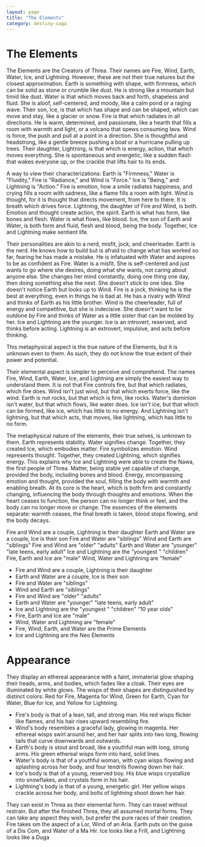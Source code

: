 ```yaml
---
layout: page
title: "The Elements"
category: destiny-saga
---
```

# The Elements 

The Elements are the Creators of Threa. Their names are Fire, Wind, Earth, Water, Ice, and Lightning. However, these are not their true natures but the closest approximation. Earth is something with shape, with firmness, which can be solid as stone or crumble like dust. He is strong like a mountain but timid like dust. Water is that which moves back and forth, shapeless and fluid. She is aloof, self-centered, and moody, like a calm pond or a raging wave. Their son, Ice, is that which has shape and can be shaped, which can move and stay, like a glacier or snow. Fire is that which radiates in all directions. He is warm, determined, and passionate, like a hearth that fills a room with warmth and light, or a volcano that spews consuming lava. Wind is force, the push and pull at a point in a direction. She is thoughtful and headstrong, like a gentle breeze pushing a boat or a hurricane pulling up trees. Their daughter, Lightning, is that which is energy, action, that which moves everything. She is spontaneous and energetic, like a sudden flash that wakes everyone up, or the crackle that lifts hair to its ends.  

A way to view their characterizations: Earth is "Firmness," Water is "Fluidity," Fire is "Radiance," and Wind is "Force." Ice is "Being," and Lightning is "Action." Fire is emotion, how a smile radiates happiness, and crying fills a room with sadness, like a flame fills a room with light. Wind is thought, for it is thought that directs movement, from here to there. It is breath which drives force. Lightning, the daughter of Fire and Wind, is both. Emotion and thought create action, the spirit. Earth is what has form, like bones and flesh. Water is what flows, like blood. Ice, the son of Earth and Water, is both form and fluid, flesh and blood, being the body. Together, Ice and Lightning make sentient life.  

Their personalities are akin to a nerd, misfit, jock, and cheerleader. Earth is the nerd. He knows how to build but is afraid to change what has worked so far, fearing he has made a mistake. He is infatuated with Water and aspires to be as confident as Fire. Water is a misfit. She is self-centered and just wants to go where she desires, doing what she wants, not caring about anyone else. She changes her mind constantly, doing one thing one day, then doing something else the next. She doesn't stick to one idea. She doesn't notice Earth but looks up to Wind. Fire is a jock, thinking he is the best at everything, even in things he is bad at. He has a rivalry with Wind and thinks of Earth as his little brother. Wind is the cheerleader, full of energy and competitive, but she is indecisive. She doesn't want to be outdone by Fire and thinks of Water as a little sister that can be molded by her. Ice and Lightning are the younger. Ice is an introvert, reserved, and thinks before acting. Lightning is an extrovert, impulsive, and acts before thinking.  

This metaphysical aspect is the true nature of the Elements, but it is unknown even to them. As such, they do not know the true extent of their power and potential.  

Their elemental aspect is simpler to perceive and comprehend. The names Fire, Wind, Earth, Water, Ice, and Lightning are simply the easiest way to understand them. It is not that Fire controls fire, but that which radiates, which fire does. Wind isn't just wind, but that which exerts force, like the wind. Earth is not rocks, but that which is firm, like rocks. Water's dominion isn't water, but that which flows, like water does. Ice isn't ice, but that which can be formed, like ice, which has little to no energy. And Lightning isn't lightning, but that which acts, that moves, like lightning, which has little to no form.  

The metaphysical nature of the elements, their true selves, is unknown to them. Earth represents stability. Water signifies change. Together, they created Ice, which embodies matter. Fire symbolizes emotion. Wind represents thought. Together, they created Lightning, which signifies energy. This explains why Ice and Lightning were able to create the Nawa, the first people of Threa. Matter, being stable yet capable of change, provided the body, including bones and blood. Energy, encompassing emotion and thought, provided the soul, filling the body with warmth and enabling breath. At its core is the heart, which is both firm and constantly changing, influencing the body through thoughts and emotions. When the heart ceases to function, the person can no longer think or feel, and the body can no longer move or change. The essences of the elements separate: warmth ceases, the final breath is taken, blood stops flowing, and the body decays.  

Fire and Wind are a couple, Lightning is their daughter Earth and Water are a couple, Ice is their son Fire and Water are "siblings" Wind and Earth are "siblings" Fire and Wind are "older" "adults" Earth and Water are "younger" "late teens, early adult" Ice and Lightning are the "youngest " "children" Fire, Earth and Ice are "male" Wind, Water and Lightning are "female"  

- Fire and Wind are a couple, Lightning is their daughter  
- Earth and Water are a couple, Ice is their son   
- Fire and Water are "siblings"   
- Wind and Earth are "siblings"   
- Fire and Wind are "older" "adults"   
- Earth and Water are "younger" "late teens, early adult"   
- Ice and Lightning are the "youngest " "children" “10 year olds”  
- Fire, Earth and Ice are "male"   
- Wind, Water and Lightning are "female"  
- Fire, Wind, Earth, and Water are the Prime Elements 
- Ice and Lightning are the Neo Elements 


# Appearance 

They display an ethereal appearance with a faint, immaterial glow shaping their heads, arms, and bodies, which fades like a cloak. Their eyes are illuminated by white glows. The wisps of their shapes are distinguished by distinct colors: Red for Fire, Magenta for Wind, Green for Earth, Cyan for Water, Blue for Ice, and Yellow for Lightning.  

- Fire's body is that of a lean, tall, and strong man. His red wisps flicker like flames, and his hair rises upward resembling fire.  
- Wind's body resembles a graceful lady, glowing in magenta. Her ethereal wisps swirl around her, and her hair splits into two long, flowing tails that curve downwards and outwards.  
- Earth's body is stout and broad, like a youthful man with long, strong arms. His green ethereal wisps form into hard, solid lines.  
- Water's body is that of a youthful woman, with cyan wisps flowing and splashing across her body, and four tendrils flowing down her hair.
- Ice's body is that of a young, reserved boy. His blue wisps crystallize into snowflakes, and crystals form in his hair.  
- Lightning's body is that of a young, energetic girl. Her yellow wisps crackle across her body, and bolts of lightning shoot down her hair.  

They can exist in Threa as their elemental form. They can travel without restrain. But after the finished Threa, they all assumed mortal forms. They can take any aspect they wish, but prefer the pure races of their creation. Fire takes om the aspect of a Lor, Wind of an Aria. Earth puts on the guise of a Dis Com, and Water of a Ma Hir. Ice looks like a Frill, and Lightning looks like a Duga 

 
